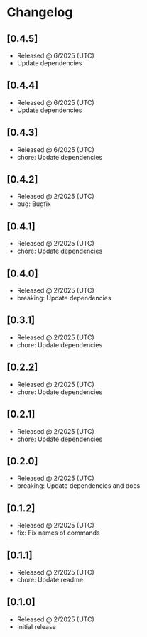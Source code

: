 # Changelog

## [0.4.5]

- Released @ 6/2025 (UTC)
- Update dependencies

## [0.4.4]

- Released @ 6/2025 (UTC)
- Update dependencies

## [0.4.3]

- Released @ 6/2025 (UTC)
- chore: Update dependencies

## [0.4.2]

- Released @ 2/2025 (UTC)
- bug: Bugfix

## [0.4.1]

- Released @ 2/2025 (UTC)
- chore: Update dependencies

## [0.4.0]

- Released @ 2/2025 (UTC)
- breaking: Update dependencies

## [0.3.1]

- Released @ 2/2025 (UTC)
- chore: Update dependencies

## [0.2.2]

- Released @ 2/2025 (UTC)
- chore: Update dependencies

## [0.2.1]

- Released @ 2/2025 (UTC)
- chore: Update dependencies

## [0.2.0]

- Released @ 2/2025 (UTC)
- breaking: Update dependencies and docs

## [0.1.2]

- Released @ 2/2025 (UTC)
- fix: Fix names of commands

## [0.1.1]

- Released @ 2/2025 (UTC)
- chore: Update readme

## [0.1.0]

- Released @ 2/2025 (UTC)
- Initial release
